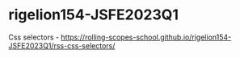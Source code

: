 # rigelion154-JSFE2023Q1
Css selectors - https://rolling-scopes-school.github.io/rigelion154-JSFE2023Q1/rss-css-selectors/
